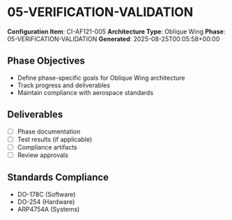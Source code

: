 # 05-VERIFICATION-VALIDATION

**Configuration Item**: CI-AF121-005
**Architecture Type**: Oblique Wing
**Phase**: 05-VERIFICATION-VALIDATION
**Generated**: 2025-08-25T00:05:58+00:00

## Phase Objectives
- Define phase-specific goals for Oblique Wing architecture
- Track progress and deliverables
- Maintain compliance with aerospace standards

## Deliverables
- [ ] Phase documentation
- [ ] Test results (if applicable)
- [ ] Compliance artifacts
- [ ] Review approvals

## Standards Compliance
- DO-178C (Software)
- DO-254 (Hardware)
- ARP4754A (Systems)

